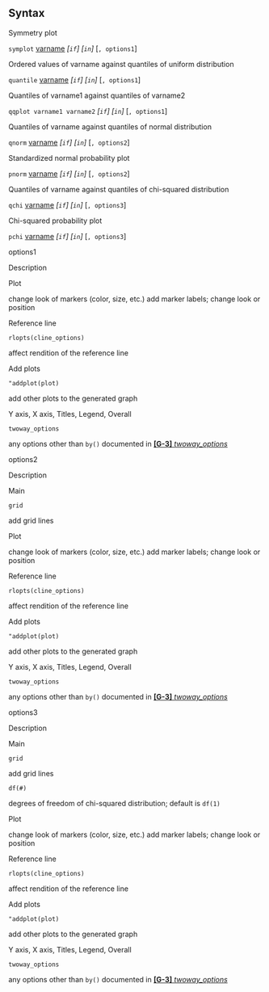 ## Syntax

Symmetry plot

`symplot`
[varname](http://www.stata.com/help.cgi?varname)
_\[`if`\] \[`in`\]_ \[`, options1`\]

Ordered values of varname against quantiles of uniform distribution

`quantile`
[varname](http://www.stata.com/help.cgi?varname)
_\[`if`\] \[`in`\]_ \[`, options1`\]

Quantiles of varname1 against quantiles of varname2

`qqplot varname1 varname2` _\[`if`\]
\[`in`\]_ \[`, options1`\]

Quantiles of varname against quantiles of normal distribution

`qnorm`
[varname](http://www.stata.com/help.cgi?varname)
_\[`if`\] \[`in`\]_ \[`, options2`\]

Standardized normal probability plot

`pnorm`
[varname](http://www.stata.com/help.cgi?varname)
_\[`if`\] \[`in`\]_ \[`, options2`\]

Quantiles of varname against quantiles of chi-squared distribution

`qchi`
[varname](http://www.stata.com/help.cgi?varname)
_\[`if`\] \[`in`\]_ \[`, options3`\]

Chi-squared probability plot

`pchi`
[varname](http://www.stata.com/help.cgi?varname)
_\[`if`\] \[`in`\]_ \[`, options3`\]

options1

Description

Plot

change look of markers (color, size, etc.) add marker labels; change
look or position

Reference line

`rlopts(cline_options)`

affect rendition of the reference line

Add plots

`"addplot(plot)`

add other plots to the generated graph

Y axis, X axis, Titles, Legend, Overall

`twoway_options`

any options other than `by()` documented in
[<strong>[G-3]</strong> <em>twoway_options</em>](http://www.stata.com/help.cgi?twoway_options)

options2

Description

Main

`grid`

add grid lines

Plot

change look of markers (color, size, etc.) add marker labels; change
look or position

Reference line

`rlopts(cline_options)`

affect rendition of the reference line

Add plots

`"addplot(plot)`

add other plots to the generated graph

Y axis, X axis, Titles, Legend, Overall

`twoway_options`

any options other than `by()` documented in
[<strong>[G-3]</strong> <em>twoway_options</em>](http://www.stata.com/help.cgi?twoway_options)

options3

Description

Main

`grid`

add grid lines

`df(#)`

degrees of freedom of chi-squared distribution; default is `df(1)`

Plot

change look of markers (color, size, etc.) add marker labels; change
look or position

Reference line

`rlopts(cline_options)`

affect rendition of the reference line

Add plots

`"addplot(plot)`

add other plots to the generated graph

Y axis, X axis, Titles, Legend, Overall

`twoway_options`

any options other than `by()` documented in
[<strong>[G-3]</strong> <em>twoway_options</em>](http://www.stata.com/help.cgi?twoway_options)
